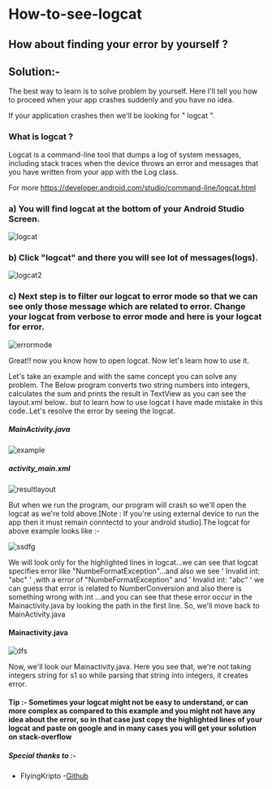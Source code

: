 # How-to-see-logcat

## How about finding your error by yourself ?

## Solution:-

The best way to learn is to solve problem by yourself. Here I'll tell you how to proceed when your app crashes suddenly and you have no idea.

If your application crashes then we'll be looking for " logcat ".

 ### What is logcat ?
  
  Logcat is a command-line tool that dumps a log of system messages, including stack traces when the device throws an error and messages that you have written from your app with the Log class. 
    
   For more  https://developer.android.com/studio/command-line/logcat.html
  

          
###  a) You will find logcat at the bottom of your Android Studio Screen.


![logcat](https://user-images.githubusercontent.com/25812257/37620112-580c5e1e-2be1-11e8-91b1-32f42b4662f9.PNG)


###  b) Click "logcat" and  there you will see lot of messages(logs).

![logcat2](https://user-images.githubusercontent.com/25812257/37625346-8e1b5662-2bf1-11e8-954f-1421c2958318.PNG)


### c) Next step is to filter our logcat to error mode so that we can see only those message which are related to error. Change your logcat from verbose to error mode and here is your logcat for error.


![errormode](https://user-images.githubusercontent.com/25812257/37625352-93477846-2bf1-11e8-9128-72374b4d070b.PNG)


Great!! now you know how to open logcat. Now let's learn how to use it.

Let's take an example and with the same concept you can solve any problem. The Below program converts two string numbers into integers, calculates the sum and prints the result in TextView as you can see the layout.xml below.. but to learn how to use logcat I have made mistake in this code..Let's resolve the error by seeing the logcat. 


#####  MainActivity.java

![example](https://user-images.githubusercontent.com/25812257/37626546-74bca5ae-2bf6-11e8-8e0f-0050c3c631d8.PNG)

#####  activity_main.xml

![resultlayout](https://user-images.githubusercontent.com/25812257/37626573-9c65761c-2bf6-11e8-8e47-04868a1354c4.PNG)

But when we run the program, our program will crash so we'll open the logcat as we're told above.[Note : If you're using external device to run the app then it must remain conntectd to your android studio].The logcat for above example looks like :- 

![ssdfg](https://user-images.githubusercontent.com/25812257/37626899-eaf702fe-2bf7-11e8-8700-305b0cd09b23.PNG)



   We will look only for the highlighted lines in logcat...we can see that logcat specifies error like "NumbeFormatException"...and also we see ' Invalid int: "abc" ' ,with a error of "NumbeFormatException" and ' Invalid int: "abc" ' we can guess that error is related to NumberConversion and also there is something wrong with int ...and you can see that these error occur in the Mainactivity.java by looking the path in the first line. So, we'll move back to MainActivity.java
  
  
 #### Mainactivity.java
 
 ![dfs](https://user-images.githubusercontent.com/25812257/37627349-fdf68d78-2bf9-11e8-9a26-8af78b1c1a45.PNG)
 
 
 Now, we'll look our Mainactivity.java. Here you see that, we're not taking integers string for s1 so while parsing that string into integers, it creates error.
 
 ####  Tip :- Sometimes your logcat might not be easy to understand, or can more complex as compared to this example and you might not have any  idea about the error, so in that case just copy the highlighted lines of your logcat and paste on google and in many cases you will get your solution on stack-overflow
 
                                                                
 ##### Special thanks to :- 
 - FlyingKripto -[Github](https://github.com/FLYINGKRIPTO/)

